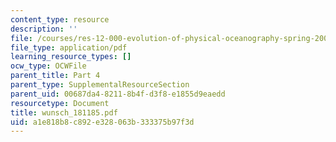```yaml
---
content_type: resource
description: ''
file: /courses/res-12-000-evolution-of-physical-oceanography-spring-2007/a1e818b8c892e328063b333375b97f3d_wunsch_181185.pdf
file_type: application/pdf
learning_resource_types: []
ocw_type: OCWFile
parent_title: Part 4
parent_type: SupplementalResourceSection
parent_uid: 00687da4-8211-8b4f-d3f8-e1855d9eaedd
resourcetype: Document
title: wunsch_181185.pdf
uid: a1e818b8-c892-e328-063b-333375b97f3d
---
```


